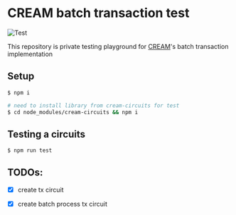 # CREAM batch transaction test

![Test](https://github.com/couger-inc/cream-batch-circuit/workflows/Test/badge.svg)

This repository is private testing playground for [CREAM](https://github.com/couger-inc/cream)'s batch transaction implementation

## Setup

```bash
$ npm i

# need to install library from cream-circuits for test
$ cd node_modules/cream-circuits && npm i
```

## Testing a circuits

```bash
$ npm run test
```

## TODOs:

- [X] create tx circuit
- [X] create batch process tx circuit

